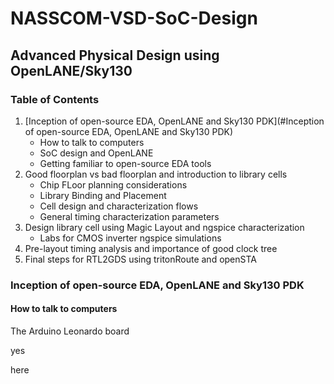 # NASSCOM-VSD-SoC-Design
## Advanced Physical Design using OpenLANE/Sky130
### Table of Contents
1. [Inception of open-source EDA, OpenLANE and Sky130 PDK](#Inception of open-source EDA, OpenLANE and Sky130 PDK)
    - How to talk to computers
    - SoC design and OpenLANE
    - Getting familiar to open-source EDA tools
2. Good floorplan vs bad floorplan and introduction to library cells
    - Chip FLoor planning considerations
    - Library Binding and Placement
    - Cell design and characterization flows
    - General timing characterization parameters
3. Design library cell using Magic Layout and ngspice characterization
    - Labs for CMOS inverter ngspice simulations
4. Pre-layout timing analysis and importance of good clock tree
5. Final steps for RTL2GDS using tritonRoute and openSTA

### Inception of open-source EDA, OpenLANE and Sky130 PDK
#### How to talk to computers
The Arduino Leonardo 
board

yes

here
